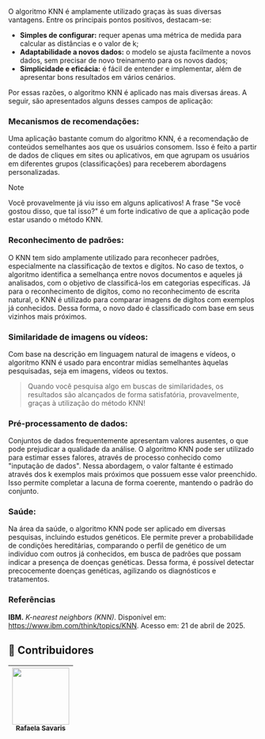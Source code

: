 O algoritmo KNN é amplamente utilizado graças às suas diversas vantagens. Entre os principais pontos positivos, destacam-se:
* **Simples de configurar:** requer apenas uma métrica de medida para calcular as distâncias e o valor de k;
* **Adaptabilidade a novos dados:** o modelo se ajusta facilmente a novos dados, sem precisar de novo treinamento para os novos dados;
* **Simplicidade e eficácia:** é fácil de entender e implementar, além de apresentar bons resultados em vários cenários.

Por essas razões, o algoritmo KNN é aplicado nas mais diversas áreas. A seguir, são apresentados alguns desses campos de aplicação:

### Mecanismos de recomendações: 
Uma aplicação bastante comum do algoritmo KNN, é a recomendação de conteúdos semelhantes aos que os usuários consomem. Isso é feito a partir de dados de cliques em sites ou aplicativos, em que agrupam os usuários em diferentes grupos (classificações) para receberem abordagens personalizadas.
> [!NOTE]
> Você provavelmente já viu isso em alguns aplicativos! A frase "Se você gostou disso, que tal isso?" é um forte indicativo de que a aplicação pode estar usando o método KNN.

### Reconhecimento de padrões:
O KNN tem sido amplamente utilizado para reconhecer padrões, especialmente na classificação de textos e digítos. No caso de textos, o algoritmo identifica a semelhança entre novos documentos e aqueles já analisados, com o objetivo de classificá-los em categorias específicas. Já para o reconhecimento de digítos, como no reconhecimento de escrita natural, o KNN é utilizado para comparar imagens de digítos com exemplos já conhecidos. Dessa forma, o novo dado é classificado com base em seus vizinhos mais próximos.

### Similaridade de imagens ou vídeos:
Com base na descrição em linguagem natural de imagens e vídeos, o algoritmo KNN é usado para encontrar midías semelhantes àquelas pesquisadas, seja em imagens, vídeos ou textos.
> Quando você pesquisa algo em buscas de similaridades, os resultados são alcançados de forma satisfatória, provavelmente, graças à utilização do método KNN!

### Pré-processamento de dados:
Conjuntos de dados frequentemente apresentam valores ausentes, o que pode prejudicar a qualidade da análise. O algoritmo KNN pode ser utilizado para estimar esses falores, através de processo conhecido como "inputação de dados". Nessa abordagem, o valor faltante é estimado através dos k exemplos mais próximos que possuem esse valor preenchido. Isso permite completar a lacuna de forma coerente, mantendo o padrão do conjunto.

### Saúde:
Na área da saúde, o algoritmo KNN pode ser aplicado em diversas pesquisas, incluindo estudos genéticos. Ele permite prever a probabilidade de condições hereditárias, comparando o perfil de genético de um indivíduo com outros já conhecidos, em busca de padrões que possam indicar a presença de doenças genéticas. Dessa forma, é possível detectar precocemente doenças genéticas, agilizando os diagnósticos e tratamentos.

### Referências
**IBM.** _K-nearest neighbors (KNN)_. Disponível em: https://www.ibm.com/think/topics/KNN. Acesso em: 21 de abril de 2025.

## 👾 **Contribuidores**  
| [<img loading="lazy" src="https://avatars.githubusercontent.com/u/178849007?v=4" width=115><br><sub>Rafaela Savaris</sub>](https://github.com/rafasavaris) | 
| :---: |
